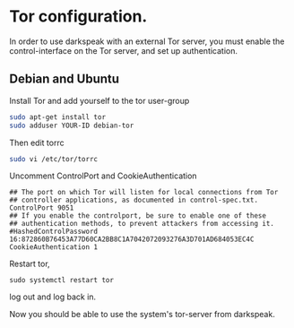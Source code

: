 # Tor configuration.

In order to use darkspeak with an external Tor server,
you must enable the control-interface on the Tor server,
and set up authentication.

## Debian and Ubuntu

Install Tor and add yourself to the tor user-group

```sh
sudo apt-get install tor
sudo adduser YOUR-ID debian-tor
```

Then edit torrc

```sh
sudo vi /etc/tor/torrc
```

Uncomment ControlPort and CookieAuthentication

```
## The port on which Tor will listen for local connections from Tor
## controller applications, as documented in control-spec.txt.
ControlPort 9051
## If you enable the controlport, be sure to enable one of these
## authentication methods, to prevent attackers from accessing it.
#HashedControlPassword 16:872860B76453A77D60CA2BB8C1A7042072093276A3D701AD684053EC4C
CookieAuthentication 1
```

Restart tor, 

```
sudo systemctl restart tor
```

log out and log back in.

Now you should be able to use the system's tor-server from darkspeak.

